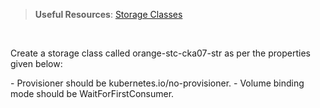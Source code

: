 
> <strong>Useful Resources</strong>: [Storage Classes](https://kubernetes.io/docs/concepts/storage/storage-classes/)

<br>

Create a storage class called orange-stc-cka07-str as per the properties given below:

- Provisioner should be kubernetes.io/no-provisioner.
- Volume binding mode should be WaitForFirstConsumer.